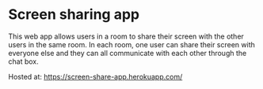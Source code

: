 # Screen sharing app
This web app allows users in a room to share their screen with the other users in the same room. In each room, one user can share their screen with everyone else and they can all communicate with each other through the chat box. 

Hosted at: https://screen-share-app.herokuapp.com/
